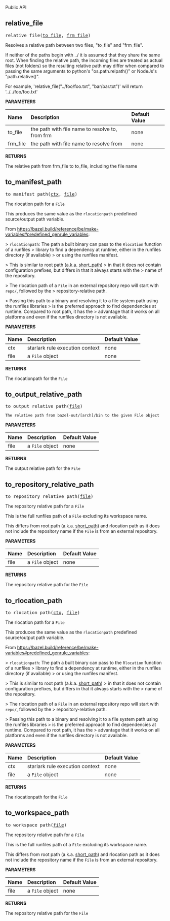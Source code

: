 <!-- Generated with Stardoc: http://skydoc.bazel.build -->

Public API

<a id="relative_file"></a>

## relative_file

<pre>
relative_file(<a href="#relative_file-to_file">to_file</a>, <a href="#relative_file-frm_file">frm_file</a>)
</pre>

Resolves a relative path between two files, "to_file" and "frm_file".

If neither of the paths begin with ../ it is assumed that they share the same root. When finding the relative path,
the incoming files are treated as actual files (not folders) so the resulting relative path may differ when compared
to passing the same arguments to python's "os.path.relpath()" or NodeJs's "path.relative()".

For example, 'relative_file("../foo/foo.txt", "bar/bar.txt")' will return '../../foo/foo.txt'


**PARAMETERS**


| Name  | Description | Default Value |
| :------------- | :------------- | :------------- |
| <a id="relative_file-to_file"></a>to_file |  the path with file name to resolve to, from frm   |  none |
| <a id="relative_file-frm_file"></a>frm_file |  the path with file name to resolve from   |  none |

**RETURNS**

The relative path from frm_file to to_file, including the file name


<a id="to_manifest_path"></a>

## to_manifest_path

<pre>
to_manifest_path(<a href="#to_manifest_path-ctx">ctx</a>, <a href="#to_manifest_path-file">file</a>)
</pre>

The rlocation path for a `File`

This produces the same value as the `rlocationpath` predefined source/output path variable.

From https://bazel.build/reference/be/make-variables#predefined_genrule_variables:

&gt; `rlocationpath`: The path a built binary can pass to the `Rlocation` function of a runfiles
&gt; library to find a dependency at runtime, either in the runfiles directory (if available)
&gt; or using the runfiles manifest.

&gt; This is similar to root path (a.k.a. [short_path](https://bazel.build/rules/lib/File#short_path))
&gt; in that it does not contain configuration prefixes, but differs in that it always starts with the
&gt; name of the repository.

&gt; The rlocation path of a `File` in an external repository repo will start with `repo/`, followed by the
&gt; repository-relative path.

&gt; Passing this path to a binary and resolving it to a file system path using the runfiles libraries
&gt; is the preferred approach to find dependencies at runtime. Compared to root path, it has the
&gt; advantage that it works on all platforms and even if the runfiles directory is not available.


**PARAMETERS**


| Name  | Description | Default Value |
| :------------- | :------------- | :------------- |
| <a id="to_manifest_path-ctx"></a>ctx |  starlark rule execution context   |  none |
| <a id="to_manifest_path-file"></a>file |  a <code>File</code> object   |  none |

**RETURNS**

The rlocationpath for the `File`


<a id="to_output_relative_path"></a>

## to_output_relative_path

<pre>
to_output_relative_path(<a href="#to_output_relative_path-file">file</a>)
</pre>

    The relative path from bazel-out/[arch]/bin to the given File object

**PARAMETERS**


| Name  | Description | Default Value |
| :------------- | :------------- | :------------- |
| <a id="to_output_relative_path-file"></a>file |  a <code>File</code> object   |  none |

**RETURNS**

The output relative path for the `File`


<a id="to_repository_relative_path"></a>

## to_repository_relative_path

<pre>
to_repository_relative_path(<a href="#to_repository_relative_path-file">file</a>)
</pre>

The repository relative path for a `File`

This is the full runfiles path of a `File` excluding its workspace name.

This differs from  root path (a.k.a. [short_path](https://bazel.build/rules/lib/File#short_path)) and
rlocation path as it does not include the repository name if the `File` is from an external repository.


**PARAMETERS**


| Name  | Description | Default Value |
| :------------- | :------------- | :------------- |
| <a id="to_repository_relative_path-file"></a>file |  a <code>File</code> object   |  none |

**RETURNS**

The repository relative path for the `File`


<a id="to_rlocation_path"></a>

## to_rlocation_path

<pre>
to_rlocation_path(<a href="#to_rlocation_path-ctx">ctx</a>, <a href="#to_rlocation_path-file">file</a>)
</pre>

The rlocation path for a `File`

This produces the same value as the `rlocationpath` predefined source/output path variable.

From https://bazel.build/reference/be/make-variables#predefined_genrule_variables:

&gt; `rlocationpath`: The path a built binary can pass to the `Rlocation` function of a runfiles
&gt; library to find a dependency at runtime, either in the runfiles directory (if available)
&gt; or using the runfiles manifest.

&gt; This is similar to root path (a.k.a. [short_path](https://bazel.build/rules/lib/File#short_path))
&gt; in that it does not contain configuration prefixes, but differs in that it always starts with the
&gt; name of the repository.

&gt; The rlocation path of a `File` in an external repository repo will start with `repo/`, followed by the
&gt; repository-relative path.

&gt; Passing this path to a binary and resolving it to a file system path using the runfiles libraries
&gt; is the preferred approach to find dependencies at runtime. Compared to root path, it has the
&gt; advantage that it works on all platforms and even if the runfiles directory is not available.


**PARAMETERS**


| Name  | Description | Default Value |
| :------------- | :------------- | :------------- |
| <a id="to_rlocation_path-ctx"></a>ctx |  starlark rule execution context   |  none |
| <a id="to_rlocation_path-file"></a>file |  a <code>File</code> object   |  none |

**RETURNS**

The rlocationpath for the `File`


<a id="to_workspace_path"></a>

## to_workspace_path

<pre>
to_workspace_path(<a href="#to_workspace_path-file">file</a>)
</pre>

The repository relative path for a `File`

This is the full runfiles path of a `File` excluding its workspace name.

This differs from  root path (a.k.a. [short_path](https://bazel.build/rules/lib/File#short_path)) and
rlocation path as it does not include the repository name if the `File` is from an external repository.


**PARAMETERS**


| Name  | Description | Default Value |
| :------------- | :------------- | :------------- |
| <a id="to_workspace_path-file"></a>file |  a <code>File</code> object   |  none |

**RETURNS**

The repository relative path for the `File`


